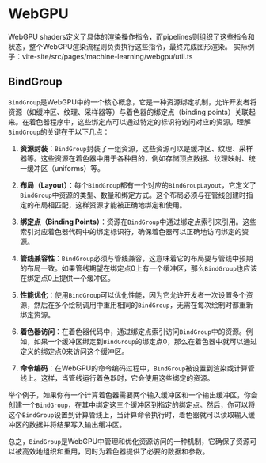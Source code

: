 # WebGPU
WebGPU shaders定义了具体的渲染操作指令，而pipelines则组织了这些指令和状态，整个WebGPU渲染流程则负责执行这些指令，最终完成图形渲染。
实际例子：vite-site/src/pages/machine-learning/webgpu/util.ts
## BindGroup
`BindGroup`是WebGPU中的一个核心概念，它是一种资源绑定机制，允许开发者将资源（如缓冲区、纹理、采样器等）与着色器的绑定点（binding points）关联起来。在着色器程序中，这些绑定点可以通过特定的标识符访问对应的资源。理解`BindGroup`的关键在于以下几点：

1. **资源封装**：`BindGroup`封装了一组资源，这些资源可以是缓冲区、纹理、采样器等。这些资源在着色器中用于各种目的，例如存储顶点数据、纹理映射、统一缓冲区（uniforms）等。

2. **布局（Layout）**：每个`BindGroup`都有一个对应的`BindGroupLayout`，它定义了`BindGroup`中资源的类型、数量和绑定方式。这个布局必须与在管线创建时指定的布局相匹配，这样资源才能被正确地绑定和使用。

3. **绑定点（Binding Points）**：资源在`BindGroup`中通过绑定点索引来引用。这些索引对应着色器代码中的绑定标识符，确保着色器可以正确地访问绑定的资源。

4. **管线兼容性**：`BindGroup`必须与管线兼容，这意味着它的布局要与管线中预期的布局一致。如果管线期望在绑定点0上有一个缓冲区，那么`BindGroup`也应该在绑定点0上提供一个缓冲区。

5. **性能优化**：使用`BindGroup`可以优化性能，因为它允许开发者一次设置多个资源，然后在多个绘制调用中重用相同的`BindGroup`，无需在每次绘制时都重新绑定资源。

6. **着色器访问**：在着色器代码中，通过绑定点索引访问`BindGroup`中的资源。例如，如果一个缓冲区绑定到`BindGroup`的绑定点0，那么在着色器中就可以通过定义的绑定点0来访问这个缓冲区。

7. **命令编码**：在WebGPU的命令编码过程中，`BindGroup`被设置到渲染或计算管线上。这样，当管线运行着色器时，它会使用这些绑定的资源。

举个例子，如果你有一个计算着色器需要两个输入缓冲区和一个输出缓冲区，你会创建一个`BindGroup`，在其中绑定这三个缓冲区到指定的绑定点。然后，你可以将这个`BindGroup`设置到计算管线上，当计算命令执行时，着色器就可以读取输入缓冲区的数据并将结果写入输出缓冲区。

总之，`BindGroup`是WebGPU中管理和优化资源访问的一种机制，它确保了资源可以被高效地组织和重用，同时为着色器提供了必要的数据和参数。